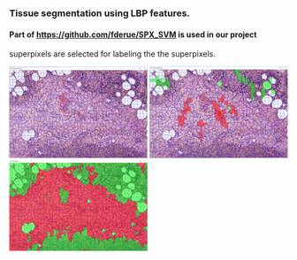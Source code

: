 ### Tissue segmentation using LBP features.
#### Part of https://github.com/fderue/SPX_SVM is used in our project
superpixels are selected for labeling the the superpixels.
<p float="center">
  <img src=https://github.com/FaribaDkh/TS/blob/master/SLICImage.PNG width="250" />
  <img src=https://github.com/FaribaDkh/TS/blob/master/sampling.PNG width="250" /> 
  <img src=https://github.com/FaribaDkh/TS/blob/master/SVMClassification.PNG width="250" />
</p>


